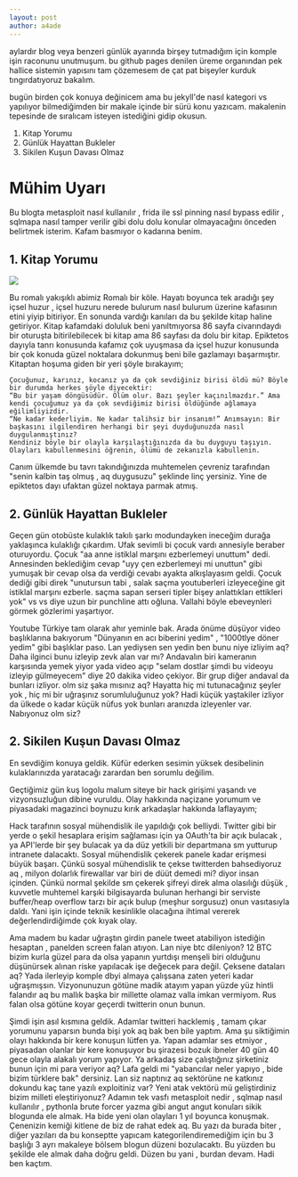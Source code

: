 ```yaml
---
layout: post
author: a4ade
---
```

aylardır blog veya benzeri günlük ayarında birşey tutmadığım için komple işin raconunu unutmuşum. bu github pages denilen üreme organından pek hallice sistemin yapısını tam çözemesem de çat pat bişeyler kurduk tıngırdatıyoruz bakalım.

bugün birden çok konuya değinicem ama bu jekyll'de nasıl kategori vs yapılıyor bilmediğimden bir makale içinde bir sürü konu yazıcam. makalenin tepesinde de sıralıcam isteyen istediğini gidip okusun. 


1. Kitap Yorumu
2. Günlük Hayattan Bukleler
3. Sikilen Kuşun Davası Olmaz

# Mühim Uyarı
Bu blogta metasploit nasıl kullanılır , frida ile ssl pinning nasıl bypass edilir , sqlmapa nasıl tamper verilir gibi dolu dolu konular olmayacağını önceden belirtmek isterim. Kafam basmıyor o kadarına benim.

## 1. Kitap Yorumu
![](https://i.hizliresim.com/wiBPSc.jpg)

Bu romalı yakışıklı abimiz Romalı bir köle. Hayatı boyunca tek aradığı şey içsel huzur , içsel huzuru nerede bulurum nasıl bulurum üzerine kafasının etini yiyip bitiriyor. En sonunda vardığı kanıları da bu şekilde kitap haline getiriyor. Kitap kafamdaki doluluk beni yanıltmıyorsa 86 sayfa civarındaydı bir oturuşta bitirilebilecek bi kitap ama 86 sayfası da dolu bir kitap. Epiktetos dayıyla tanrı konusunda kafamız çok uyuşmasa da içsel huzur konusunda bir çok konuda güzel noktalara dokunmuş beni bile gazlamayı başarmıştır. Kitaptan hoşuma giden bir yeri şöyle bırakayım;

```
Çocuğunuz, karınız, kocanız ya da çok sevdiğiniz birisi öldü mü? Böyle bir durumda herkes şöyle diyecektir:
“Bu bir yaşam döngüsüdür. Ölüm olur. Bazı şeyler kaçınılmazdır.” Ama kendi çocuğumuz ya da çok sevdiğimiz birisi öldüğünde ağlamaya eğilimliyizdir.
“Ne kadar kederliyim. Ne kadar talihsiz bir insanım!” Anımsayın: Bir başkasını ilgilendiren herhangi bir şeyi duyduğunuzda nasıl duygulanmıştınız?
Kendiniz böyle bir olayla karşılaştığınızda da bu duyguyu taşıyın. Olayları kabullenmesini öğrenin, ölümü de zekanızla kabullenin.
```

Canım ülkemde bu tavrı takındığınızda muhtemelen çevreniz tarafından "senin kalbin taş olmuş , aq duygusuzu" şeklinde linç yersiniz. Yine de epiktetos dayı ufaktan güzel noktaya parmak atmış.

## 2. Günlük Hayattan Bukleler

Geçen gün otobüste kulaklık takılı şarkı modundayken ineceğim durağa yaklaşınca kulaklığı çıkardım. Ufak sevimli bi çocuk vardı annesiyle beraber oturuyordu. Çocuk "aa anne istiklal marşını ezberlemeyi unuttum" dedi. Annesinden beklediğim cevap "uyy çen ezberlemeyi mi unuttun" gibi yumuşak bir cevap olsa da verdiği cevabı ayakta alkışlayasım geldi. Çocuk dediği gibi direk "unutursun tabi , salak saçma youtuberleri izleyeceğine git istiklal marşını ezberle. saçma sapan serseri tipler bişey anlattıkları ettikleri yok" vs vs diye uzun bir punchline attı oğluna. Vallahi böyle ebeveynleri görmek gözlerimi yaşartıyor.

Youtube Türkiye tam olarak ahır yeminle bak. Arada önüme düşüyor video başlıklarına bakıyorum "Dünyanın en acı biberini yedim" , "1000tlye döner yedim" gibi başlıklar paso. Lan yediysen sen yedin ben bunu niye izliyim aq? Daha ilginci bunu izleyip zevk alan var mı? Andavalın biri kameranın karşısında yemek yiyor yada video açıp "selam dostlar şimdi bu videoyu izleyip gülmeyecem" diye 20 dakika video çekiyor. Bir grup diğer andaval da bunları izliyor. olm siz şaka mısınız aq? Hayatta hiç mi tutunacağınız şeyler yok , hiç mi bir uğraşınız sorumluluğunuz yok? Hadi küçük yaştakiler izliyor da ülkede o kadar küçük nüfus yok bunları aranızda izleyenler var. Nabıyonuz olm siz? 

## 2. Sikilen Kuşun Davası Olmaz

En sevdiğim konuya geldik. Küfür ederken sesimin yüksek desibelinin kulaklarınızda yaratacağı zarardan ben sorumlu değilim.

Geçtiğimiz gün kuş logolu malum siteye bir hack girişimi yaşandı ve vizyonsuzluğun dibine vuruldu. Olay hakkında naçizane yorumum ve piyasadaki magazinci boynuzu kırık arkadaşlar hakkında laflayayım;

Hack tarafının sosyal mühendislik ile yapıldığı çok belliydi. Twitter gibi bir yerde o şekil hesaplara erişim sağlaması için ya OAuth'ta bir açık bulacak , ya API'lerde bir şey bulacak ya da düz yetkili bir departmana sm yutturup intranete dalacaktı. Sosyal mühendislik çekerek panele kadar erişmesi büyük başarı. Çünkü sosyal mühendislik te çekse twitterden bahsediyoruz aq , milyon dolarlık firewallar var biri de düüt demedi mi? diyor insan içinden. Çünkü normal şekilde sm çekerek şifreyi direk alma olasılığı düşük , kuvvetle muhtemel karşıki bilgisayarda bulunan herhangi bir serviste buffer/heap overflow tarzı bir açık bulup (meşhur sorgusuz) onun vasıtasıyla daldı. Yani işin içinde teknik kesinlikle olacağına ihtimal vererek değerlendirdiğimde çok kıyak olay.

Ama madem bu kadar uğraştın girdin panele tweet atabiliyon istediğin hesaptan , panelden screen falan atıyon. Lan niye btc dileniyon? 12 BTC bizim kurla güzel para da olsa yapanın yurtdışı menşeli biri olduğunu düşünürsek alınan riske yapılacak işe değecek para değil. Çeksene dataları aq? Yada ilerleyip komple dbyi almaya çalışsana zaten yeteri kadar uğraşmışsın. Vizyonunuzun götüne madik atayım yapan yüzde yüz hintli falandır aq bu mallık başka bir millette olamaz valla imkan vermiyom. Rus falan olsa götüne koyar geçerdi twitterin onun bunun.

Şimdi işin asıl kısmına geldik. Adamlar twitteri hacklemiş , tamam çıkar yorumunu yaparsın bunda bişi yok aq bak ben bile yaptım. Ama şu siktiğimin olayı hakkında bir kere konuşun lütfen ya. Yapan adamlar ses etmiyor , piyasadan olanlar bir kere konuşuyor bu şirazesi bozuk ibneler 40 gün 40 gece olayla alakalı yorum yapıyor. Ya arkadaş size çalıştığınız şirketiniz bunun için mi para veriyor aq? Lafa geldi mi "yabancılar neler yapıyo , bide bizim türklere bak" dersiniz. Lan siz naptınız aq sektörüne ne katkınız dokundu kaç tane yazılı exploitiniz var? Yeni atak vektörü mü geliştirdiniz bizim milleti eleştiriyonuz? Adamın tek vasfı metasploit nedir , sqlmap nasıl kullanılır , pythonla brute forcer yazma gibi angut angut konuları sikik blogunda ele almak. Ha bide yeni olan olayları 1 yıl boyunca konuşmak. Çenenizin kemiği kitlene de biz de rahat edek aq. Bu yazı da burada biter , diğer yazıları da bu konseptte yapıcam kategorilendiremediğim için bu 3 başlığı 3 ayrı makaleye bölsem blogun düzeni bozulacaktı. Bu yüzden bu şekilde ele almak daha doğru geldi. Düzen bu yani , burdan devam. Hadi ben kaçtım.
